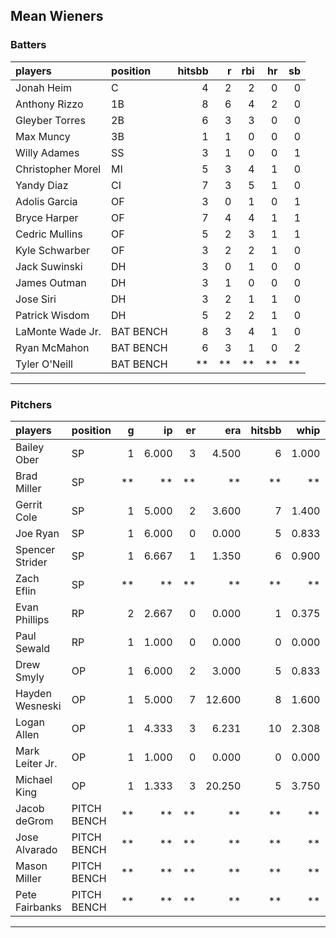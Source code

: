 ## Mean Wieners

### Batters

 
|players           |position  | hitsbb|  r| rbi| hr| sb| 
|:-----------------|:---------|------:|--:|---:|--:|--:| 
|Jonah Heim        |C         |      4|  2|   2|  0|  0| 
|Anthony Rizzo     |1B        |      8|  6|   4|  2|  0| 
|Gleyber Torres    |2B        |      6|  3|   3|  0|  0| 
|Max Muncy         |3B        |      1|  1|   0|  0|  0| 
|Willy Adames      |SS        |      3|  1|   0|  0|  1| 
|Christopher Morel |MI        |      5|  3|   4|  1|  0| 
|Yandy Diaz        |CI        |      7|  3|   5|  1|  0| 
|Adolis Garcia     |OF        |      3|  0|   1|  0|  1| 
|Bryce Harper      |OF        |      7|  4|   4|  1|  1| 
|Cedric Mullins    |OF        |      5|  2|   3|  1|  1| 
|Kyle Schwarber    |OF        |      3|  2|   2|  1|  0| 
|Jack Suwinski     |DH        |      3|  0|   1|  0|  0| 
|James Outman      |DH        |      3|  1|   0|  0|  0| 
|Jose Siri         |DH        |      3|  2|   1|  1|  0| 
|Patrick Wisdom    |DH        |      5|  2|   2|  1|  0| 
|LaMonte Wade Jr.  |BAT BENCH |      8|  3|   4|  1|  0| 
|Ryan McMahon      |BAT BENCH |      6|  3|   1|  0|  2| 
|Tyler O'Neill     |BAT BENCH |     **| **|  **| **| **| 


* * *

### Pitchers

 
|players         |position    |  g|    ip| er|    era| hitsbb|  whip| so|  w| sv| 
|:---------------|:-----------|--:|-----:|--:|------:|------:|-----:|--:|--:|--:| 
|Bailey Ober     |SP          |  1| 6.000|  3|  4.500|      6| 1.000|  6|  0|  0| 
|Brad Miller     |SP          | **|    **| **|     **|     **|    **| **| **| **| 
|Gerrit Cole     |SP          |  1| 5.000|  2|  3.600|      7| 1.400|  4|  0|  0| 
|Joe Ryan        |SP          |  1| 6.000|  0|  0.000|      5| 0.833| 10|  1|  0| 
|Spencer Strider |SP          |  1| 6.667|  1|  1.350|      6| 0.900| 12|  0|  0| 
|Zach Eflin      |SP          | **|    **| **|     **|     **|    **| **| **| **| 
|Evan Phillips   |RP          |  2| 2.667|  0|  0.000|      1| 0.375|  3|  0|  1| 
|Paul Sewald     |RP          |  1| 1.000|  0|  0.000|      0| 0.000|  1|  0|  0| 
|Drew Smyly      |OP          |  1| 6.000|  2|  3.000|      5| 0.833|  4|  1|  0| 
|Hayden Wesneski |OP          |  1| 5.000|  7| 12.600|      8| 1.600|  5|  0|  0| 
|Logan Allen     |OP          |  1| 4.333|  3|  6.231|     10| 2.308|  5|  0|  0| 
|Mark Leiter Jr. |OP          |  1| 1.000|  0|  0.000|      0| 0.000|  0|  0|  0| 
|Michael King    |OP          |  1| 1.333|  3| 20.250|      5| 3.750|  0|  0|  0| 
|Jacob deGrom    |PITCH BENCH | **|    **| **|     **|     **|    **| **| **| **| 
|Jose Alvarado   |PITCH BENCH | **|    **| **|     **|     **|    **| **| **| **| 
|Mason Miller    |PITCH BENCH | **|    **| **|     **|     **|    **| **| **| **| 
|Pete Fairbanks  |PITCH BENCH | **|    **| **|     **|     **|    **| **| **| **| 


* * *



